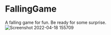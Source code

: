 # FallingGame
A falling game for fun. Be ready for some surprise.<br/>
![Screenshot 2022-04-18 155709](https://user-images.githubusercontent.com/54160011/163870436-f2e7c411-556a-40a3-89f8-b670ede0ff48.png)
